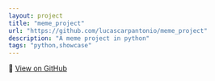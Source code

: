 ```yaml
---
layout: project
title: "meme_project"
url: "https://github.com/lucascarpantonio/meme_project"
description: "A meme project in python"
tags: "python,showcase"
---
```


🔗 [View on GitHub](https://github.com/lucascarpantonio/meme_project)
